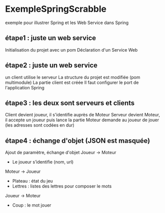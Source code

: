 # ExempleSpringScrabble
exemple pour illustrer Spring et les Web Service dans Spring

## étape1 : juste un web service
Initialisation du projet avec un pom
Déclaration d'un Service Web


## étape2 : juste un web service
un client utilise le serveur
La structure du projet est modifiée (pom multimodule)
La partie client est créée
Il faut configurer le port de l'application Spring

## étape3 : les deux sont serveurs et clients
Client devient joueur, il s'identifie auprès de Moteur
Serveur devient Moteur, il accepte un joueur puis lance la partie
Moteur demande au joueur de jouer
(les adresses sont codées en dur)

## étape4 : échange d'objet (JSON est masquée)
Ajout de paramètre, échange d'objet 
Joueur -> Moteur
 * Le joueur s’identifie (nom, url)
 
Moteur -> Joueur
 * Plateau : état du jeu 
 * Lettres : listes des lettres pour composer le mots
 
Joueur -> Moteur
 * Coup : le mot jouer
